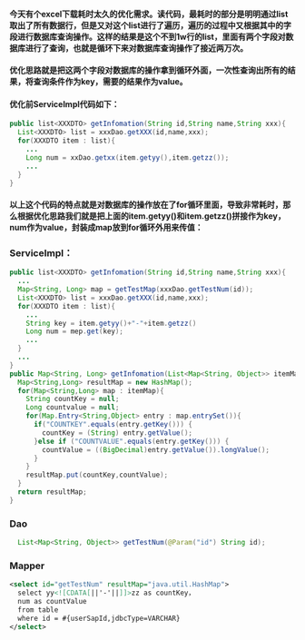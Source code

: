 #### 今天有个excel下载耗时太久的优化需求。读代码，最耗时的部分是明明通过list取出了所有数据行，但是又对这个list进行了遍历，遍历的过程中又根据其中的字段进行数据库查询操作。这样的结果是这个不到1w行的list，里面有两个字段对数据库进行了查询，也就是循环下来对数据库查询操作了接近两万次。
#### 优化思路就是把这两个字段对数据库的操作拿到循环外面，一次性查询出所有的结果，将查询条件作为key，需要的结果作为value。
#### 优化前ServiceImpl代码如下：
```java
public list<XXXDTO> getInfomation(String id,String name,String xxx){
  List<XXXDTO> list = xxxDao.getXXX(id,name,xxx);
  for(XXXDTO item : list){
    ...
    Long num = xxDao.getxx(item.getyy(),item.getzz());
    ...
  }
}
```
#### 以上这个代码的特点就是对数据库的操作放在了for循环里面，导致非常耗时，那么根据优化思路我们就是把上面的item.getyy()和item.getzz()拼接作为key，num作为value，封装成map放到for循环外用来传值：
### ServiceImpl：
```java
public list<XXXDTO> getInfomation(String id,String name,String xxx){
  ...
  Map<String, Long> map = getTestMap(xxxDao.getTestNum(id));
  List<XXXDTO> list = xxxDao.getXXX(id,name,xxx);
  for(XXXDTO item : list){
    ...
    String key = item.getyy()+"-"+item.getzz()
    Long num = mep.get(key);
    ...
  }
  ...
}
public Map<String, Long> getInfomation(List<Map<String, Object>> itemMap){
  Map<String,Long> resultMap = new HashMap();
  for(Map<String,Long> map : itemMap){
    String countKey = null;
    Long countvalue = null;
    for(Map.Entry<String,Object> entry : map.entrySet()){
      if("COUNTKEY".equals(entry.getKey())) {
        countKey = (String) entry.getValue();
      }else if ("COUNTVALUE".equals(entry.getKey())) {
        countValue = ((BigDecimal)entry.getValue()).longValue();
      }
    }
    resultMap.put(countKey,countValue);
  }
  return resultMap;
}
```
### Dao
```java
  List<Map<String, Object>> getTestNum(@Param("id") String id);
```
### Mapper
```xml
<select id="getTestNum" resultMap="java.util.HashMap">
  select yy<![CDATA[||'-'||]]>zz as countKey，
  num as countValue
  from table 
  where id = #{userSapId,jdbcType=VARCHAR}
</select>
```
